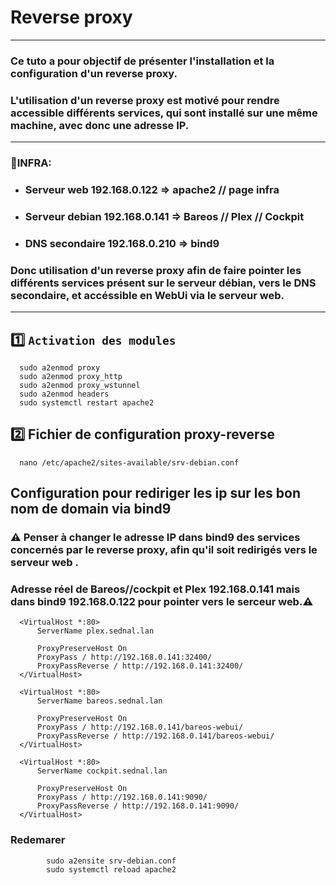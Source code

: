 # Reverse proxy

---

### Ce tuto a pour objectif de présenter l'installation et la configuration d'un reverse proxy.
### L'utilisation d'un reverse proxy est motivé pour rendre accessible différents services, qui sont installé sur une même machine, avec donc une adresse IP.

---

### 📝INFRA:
* ### Serveur web 192.168.0.122 => apache2 // page infra
* ### Serveur debian 192.168.0.141 => Bareos // Plex // Cockpit
* ### DNS secondaire 192.168.0.210 => bind9
### Donc utilisation d'un reverse proxy afin de faire pointer les différents services présent sur le serveur débian, vers le DNS secondaire, et accéssible en WebUi via le serveur web. 

---

## 1️⃣ `Activation des modules`
      sudo a2enmod proxy
      sudo a2enmod proxy_http
      sudo a2enmod proxy_wstunnel
      sudo a2enmod headers
      sudo systemctl restart apache2

## 2️⃣ Fichier de configuration proxy-reverse
      nano /etc/apache2/sites-available/srv-debian.conf

## Configuration pour rediriger les ip sur les bon nom de domain via bind9 
### ⚠️ Penser à changer le adresse IP dans bind9 des services concernés par le reverse proxy, afin qu'il soit redirigés vers le serveur web .
### Adresse réel de Bareos//cockpit et Plex 192.168.0.141 mais dans bind9 192.168.0.122 pour pointer vers le serceur web.⚠️

      <VirtualHost *:80>
          ServerName plex.sednal.lan

          ProxyPreserveHost On
          ProxyPass / http://192.168.0.141:32400/
          ProxyPassReverse / http://192.168.0.141:32400/
      </VirtualHost>

      <VirtualHost *:80>
          ServerName bareos.sednal.lan

          ProxyPreserveHost On
          ProxyPass / http://192.168.0.141/bareos-webui/
          ProxyPassReverse / http://192.168.0.141/bareos-webui/
      </VirtualHost>

      <VirtualHost *:80>
          ServerName cockpit.sednal.lan

          ProxyPreserveHost On
          ProxyPass / http://192.168.0.141:9090/
          ProxyPassReverse / http://192.168.0.141:9090/
      </VirtualHost>


### Redemarer

            sudo a2ensite srv-debian.conf
            sudo systemctl reload apache2


















